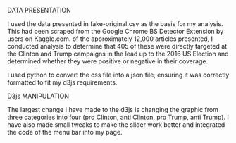 DATA PRESENTATION

I used the data presented in fake-original.csv as the basis for my analysis.  This had been scraped from the Google Chrome BS Detector Extension by users on Kaggle.com.  of the approximately 12,000 articles presented, I conducted analysis to determine that 405 of these were directly targeted at the Clinton and  Trump campaigns in the lead up to the 2016 US Election and determined whether they were positive or negative in their coverage. 

I used python to convert the css file into a json file, ensuring it was correctly formatted to fit my d3js requirements.

D3js MANIPULATION

The largest change I have made to the d3js is changing the graphic from three categories into four (pro Clinton, anti Clinton, pro Trump, anti Trump).  I have also made small tweaks to make the slider work better and integrated the code of the menu bar into my page.
